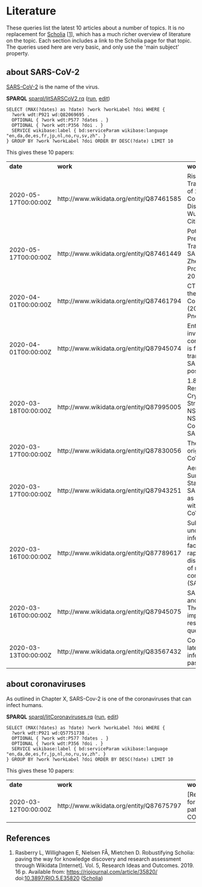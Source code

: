 # Literature

These queries list the latest 10 <a name="tp1">articles</a> about a number of topics. It is
no replacement for [Scholia](https://tools.wmflabs.org/scholia/) [<a href="#citeref1">1</a>],
which has a much richer overview of <a name="tp2">literature</a> on the topic. Each section
includes a link to the Scholia page for that topic. The queries used here
are very basic, and only use the 'main subject' property.

## about SARS-CoV-2

[SARS-CoV-2](https://tools.wmflabs.org/scholia/topic/Q82069695) is the name of the virus.

**SPARQL** [sparql/litSARSCoV2.rq](sparql/litSARSCoV2.code.html) ([run](https://query.wikidata.org/embed.html#SELECT%20%28MAX%28%3Fdates%29%20as%20%3Fdate%29%20%3Fwork%20%3FworkLabel%20%3Fdoi%20WHERE%20%7B%0A%20%20%3Fwork%20wdt%3AP921%20wd%3AQ82069695%20.%0A%20%20OPTIONAL%20%7B%20%3Fwork%20wdt%3AP577%20%3Fdates%20.%20%7D%0A%20%20OPTIONAL%20%7B%20%3Fwork%20wdt%3AP356%20%3Fdoi%20.%20%7D%0A%20%20SERVICE%20wikibase%3Alabel%20%7B%20bd%3AserviceParam%20wikibase%3Alanguage%20%22en%2Cda%2Cde%2Ces%2Cfr%2Cjp%2Cnl%2Cno%2Cru%2Csv%2Czh%22.%20%7D%0A%7D%20GROUP%20BY%20%3Fwork%20%3FworkLabel%20%3Fdoi%20ORDER%20BY%20DESC%28%3Fdate%29%20LIMIT%2010%0A), [edit](https://query.wikidata.org/#SELECT%20%28MAX%28%3Fdates%29%20as%20%3Fdate%29%20%3Fwork%20%3FworkLabel%20%3Fdoi%20WHERE%20%7B%0A%20%20%3Fwork%20wdt%3AP921%20wd%3AQ82069695%20.%0A%20%20OPTIONAL%20%7B%20%3Fwork%20wdt%3AP577%20%3Fdates%20.%20%7D%0A%20%20OPTIONAL%20%7B%20%3Fwork%20wdt%3AP356%20%3Fdoi%20.%20%7D%0A%20%20SERVICE%20wikibase%3Alabel%20%7B%20bd%3AserviceParam%20wikibase%3Alanguage%20%22en%2Cda%2Cde%2Ces%2Cfr%2Cjp%2Cnl%2Cno%2Cru%2Csv%2Czh%22.%20%7D%0A%7D%20GROUP%20BY%20%3Fwork%20%3FworkLabel%20%3Fdoi%20ORDER%20BY%20DESC%28%3Fdate%29%20LIMIT%2010%0A))

```sparql
SELECT (MAX(?dates) as ?date) ?work ?workLabel ?doi WHERE {
  ?work wdt:P921 wd:Q82069695 .
  OPTIONAL { ?work wdt:P577 ?dates . }
  OPTIONAL { ?work wdt:P356 ?doi . }
  SERVICE wikibase:label { bd:serviceParam wikibase:language "en,da,de,es,fr,jp,nl,no,ru,sv,zh". }
} GROUP BY ?work ?workLabel ?doi ORDER BY DESC(?date) LIMIT 10
```

This gives these 10 papers:

<table>
  <tr>
    <td><b>date</b></td>
    <td><b>work</b></td>
    <td><b>workLabel</b></td>
    <td><b>doi</b></td>
  </tr>
  <tr>
    <td>2020-05-17T00:00:00Z</td>
    <td>http://www.wikidata.org/entity/Q87461585</td>
    <td>Risk for Transportation of 2019 Novel Coronavirus Disease from Wuhan to Other Cities in China</td>
    <td></td>
  </tr>
  <tr>
    <td>2020-05-17T00:00:00Z</td>
    <td>http://www.wikidata.org/entity/Q87461449</td>
    <td>Potential Presymptomatic Transmission of SARS-CoV-2, Zhejiang Province, China, 2020</td>
    <td></td>
  </tr>
  <tr>
    <td>2020-04-01T00:00:00Z</td>
    <td>http://www.wikidata.org/entity/Q87461794</td>
    <td>CT Imaging of the 2019 Novel Coronavirus (2019-nCoV) Pneumonia</td>
    <td>10.1148/RADIOL.2020200236</td>
  </tr>
  <tr>
    <td>2020-04-01T00:00:00Z</td>
    <td>http://www.wikidata.org/entity/Q87945074</td>
    <td>Enteric involvement of coronaviruses: is faecal–oral transmission of SARS-CoV-2 possible?</td>
    <td>10.1016/S2468-1253(20)30048-0</td>
  </tr>
  <tr>
    <td>2020-03-18T00:00:00Z</td>
    <td>http://www.wikidata.org/entity/Q87995005</td>
    <td>1.80 Angstrom Resolution Crystal Structure of NSP16 - NSP10 Complex from SARS-CoV-2</td>
    <td>10.2210/PDB6W4H/PDB</td>
  </tr>
  <tr>
    <td>2020-03-17T00:00:00Z</td>
    <td>http://www.wikidata.org/entity/Q87830056</td>
    <td>The proximal origin of SARS-CoV-2</td>
    <td>10.1038/S41591-020-0820-9</td>
  </tr>
  <tr>
    <td>2020-03-17T00:00:00Z</td>
    <td>http://www.wikidata.org/entity/Q87943251</td>
    <td>Aerosol and Surface Stability of SARS-CoV-2 as Compared with SARS-CoV-1</td>
    <td>10.1056/NEJMC2004973</td>
  </tr>
  <tr>
    <td>2020-03-16T00:00:00Z</td>
    <td>http://www.wikidata.org/entity/Q87789617</td>
    <td>Substantial undocumented infection facilitates the rapid dissemination of novel coronavirus (SARS-CoV2)</td>
    <td>10.1126/SCIENCE.ABB3221</td>
  </tr>
  <tr>
    <td>2020-03-16T00:00:00Z</td>
    <td>http://www.wikidata.org/entity/Q87945075</td>
    <td>SARS-CoV-2 and COVID-19: The most important research questions</td>
    <td>10.1186/S13578-020-00404-4</td>
  </tr>
  <tr>
    <td>2020-03-13T00:00:00Z</td>
    <td>http://www.wikidata.org/entity/Q83567432</td>
    <td>Coronavirus latest: global infections surge past 30,000</td>
    <td>10.1038/D41586-020-00154-W</td>
  </tr>
</table>

## about coronaviruses

As outlined in Chapter X, SARS-Cov-2 is one of the coronaviruses that
can infect humans.

**SPARQL** [sparql/litCoronaviruses.rq](sparql/litCoronaviruses.code.html) ([run](https://query.wikidata.org/embed.html#SELECT%20%28MAX%28%3Fdates%29%20as%20%3Fdate%29%20%3Fwork%20%3FworkLabel%20%3Fdoi%20WHERE%20%7B%0A%20%20%3Fwork%20wdt%3AP921%20wd%3AQ57751738%20.%0A%20%20OPTIONAL%20%7B%20%3Fwork%20wdt%3AP577%20%3Fdates%20.%20%7D%0A%20%20OPTIONAL%20%7B%20%3Fwork%20wdt%3AP356%20%3Fdoi%20.%20%7D%0A%20%20SERVICE%20wikibase%3Alabel%20%7B%20bd%3AserviceParam%20wikibase%3Alanguage%20%22en%2Cda%2Cde%2Ces%2Cfr%2Cjp%2Cnl%2Cno%2Cru%2Csv%2Czh%22.%20%7D%0A%7D%20GROUP%20BY%20%3Fwork%20%3FworkLabel%20%3Fdoi%20ORDER%20BY%20DESC%28%3Fdate%29%20LIMIT%2010%0A), [edit](https://query.wikidata.org/#SELECT%20%28MAX%28%3Fdates%29%20as%20%3Fdate%29%20%3Fwork%20%3FworkLabel%20%3Fdoi%20WHERE%20%7B%0A%20%20%3Fwork%20wdt%3AP921%20wd%3AQ57751738%20.%0A%20%20OPTIONAL%20%7B%20%3Fwork%20wdt%3AP577%20%3Fdates%20.%20%7D%0A%20%20OPTIONAL%20%7B%20%3Fwork%20wdt%3AP356%20%3Fdoi%20.%20%7D%0A%20%20SERVICE%20wikibase%3Alabel%20%7B%20bd%3AserviceParam%20wikibase%3Alanguage%20%22en%2Cda%2Cde%2Ces%2Cfr%2Cjp%2Cnl%2Cno%2Cru%2Csv%2Czh%22.%20%7D%0A%7D%20GROUP%20BY%20%3Fwork%20%3FworkLabel%20%3Fdoi%20ORDER%20BY%20DESC%28%3Fdate%29%20LIMIT%2010%0A))

```sparql
SELECT (MAX(?dates) as ?date) ?work ?workLabel ?doi WHERE {
  ?work wdt:P921 wd:Q57751738 .
  OPTIONAL { ?work wdt:P577 ?dates . }
  OPTIONAL { ?work wdt:P356 ?doi . }
  SERVICE wikibase:label { bd:serviceParam wikibase:language "en,da,de,es,fr,jp,nl,no,ru,sv,zh". }
} GROUP BY ?work ?workLabel ?doi ORDER BY DESC(?date) LIMIT 10
```

This gives these 10 papers:

<table>
  <tr>
    <td><b>date</b></td>
    <td><b>work</b></td>
    <td><b>workLabel</b></td>
    <td><b>doi</b></td>
  </tr>
  <tr>
    <td>2020-03-12T00:00:00Z</td>
    <td>http://www.wikidata.org/entity/Q87675797</td>
    <td>[Recommendations for critically ill patients with COVID-19]</td>
    <td>10.1007/S00063-020-00674-3</td>
  </tr>
</table>

## References

1. <a name="citeref1"></a>Rasberry L, Willighagen E, Nielsen FÅ, Mietchen D. Robustifying Scholia: paving the way for knowledge discovery and research assessment through Wikidata [Internet]. Vol. 5, Research Ideas and Outcomes. 2019. 16 p. Available from: https://riojournal.com/article/35820/ doi:[10.3897/RIO.5.E35820](https://doi.org/10.3897/RIO.5.E35820) ([Scholia](https://tools.wmflabs.org/scholia/doi/10.3897/RIO.5.E35820))

